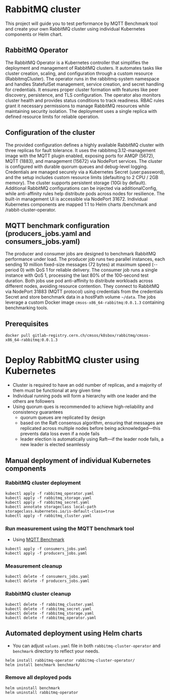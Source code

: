 # RabbitMQ cluster

This project will guide you to test performance by MQTT Benchmark tool and create your own RabbitMQ cluster using
individual Kubernetes components or Helm chart.

## RabbitMQ Operator

The RabbitMQ Operator is a Kubernetes controller that simplifies the deployment and management of RabbitMQ clusters. It
automates tasks like cluster creation, scaling, and configuration through a custom resource (RabbitmqCluster). The
operator runs in the rabbitmq-system namespace and handles StatefulSet management, service creation, and secret handling
for credentials. It ensures proper cluster formation with features like peer discovery, persistence, and TLS
configuration. The operator also monitors cluster health and provides status conditions to track readiness. RBAC rules
grant it necessary permissions to manage RabbitMQ resources while maintaining security isolation. The deployment uses a
single replica with defined resource limits for reliable operation.

## Configuration of the cluster

The provided configuration defines a highly available RabbitMQ cluster with three replicas for fault tolerance. It uses
the rabbitmq:3.12-management image with the MQTT plugin enabled, exposing ports for AMQP (5672), MQTT (1883), and
management (15672) via NodePort services. The cluster is configured with durable quorum queues and debug-level logging.
Credentials are managed securely via a Kubernetes Secret (user:password), and the setup includes custom resource limits
(defaulting to 2 CPU / 2GB memory). The cluster supports persistent storage (10Gi by default). Additional RabbitMQ
configurations can be injected via additionalConfig, while anti-affinity rules help distribute pods across nodes for
resilience. The built-in management UI is accessible via NodePort 31672. Individual Kubernetes components are mapped 1:1
to Helm charts /benchmark and
/rabbit-cluster-operator.

## MQTT benchmark configuration (producers_jobs.yaml and consumers_jobs.yaml)

The producer and consumer jobs are designed to benchmark RabbitMQ performance under load. The producer job runs two
parallel instances, each sending 10 million fixed-size messages (72 bytes) at maximum speed (--period 0) with QoS 1 for
reliable delivery. The consumer job runs a single instance with QoS 1, processing the last 80% of the 100-second test
duration. Both jobs use pod anti-affinity to distribute workloads across different nodes, avoiding resource contention.
They connect to RabbitMQ via NodePort 31883 (MQTT protocol) using credentials from the credentials Secret and store
benchmark data in a hostPath volume `~/data`. The jobs leverage a custom Docker image `cmsos-x86_64-rabbitmq:0.0.1.3`
containing benchmarking tools.

## Prerequisites

```shell
docker pull gitlab-registry.cern.ch/cmsos/k8sbox/rabbitmq/cmsos-x86_64-rabbitmq:0.0.1.3
```

# Deploy RabbitMQ cluster using Kubernetes

- Cluster is required to have an odd number of replicas, and a majority of them must be functional at any given time
- Individual running pods will form a hierarchy with one leader and the others are followers
- Using quorum ques is recommended to achieve high-reliability and consistency guarantees
    - quorum queues are replicated by design
    - based on the Raft consensus algorithm, ensuring that messages are replicated across multiple nodes before being
      acknowledged—this prevents data loss even if a node fails
    - leader election is automatically using Raft—if the leader node fails, a new leader is elected seamlessly

## Manual deployment of individual Kubernetes components

### RabbitMQ cluster deployment

```shell
kubectl apply -f rabbitmq_operator.yaml
kubectl apply -f rabbitmq_storage.yaml
kubectl apply -f rabbitmq_secret.yaml
kubectl annotate storageclass local-path storageclass.kubernetes.io/is-default-class=true
kubectl apply -f rabbitmq_cluster.yaml
```

### Run measurement using the MQTT benchmark tool

- Using [MQTT Benchmark](https://github.com/danyk20/MQTT_Benchmark)

```shell
kubectl apply -f consumers_jobs.yaml
kubectl apply -f producers_jobs.yaml
```

### Measurement cleanup

```shell
kubectl delete -f consumers_jobs.yaml
kubectl delete -f producers_jobs.yaml
```

### RabbitMQ cluster cleanup

```shell
kubectl delete -f rabbitmq_cluster.yaml
kubectl delete -f rabbitmq_secret.yaml
kubectl delete -f rabbitmq_storage.yaml
kubectl delete -f rabbitmq_operator.yaml
```

## Automated deployment using Helm charts

- You can adjust `values.yaml` file in both `rabbitmq-cluster-operator` and `benchmark` directory to reflect your needs.

```shell
helm install rabbitmq-operator rabbitmq-cluster-operator/
helm install benchmark benchmark/
```

### Remove all deployed pods

```shell
helm uninstall benchmark 
helm uninstall rabbitmq-operator
```